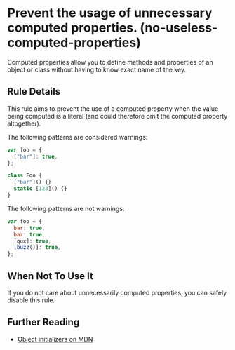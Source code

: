 # Prevent the usage of unnecessary computed properties. (no-useless-computed-properties)

Computed properties allow you to define methods and properties of an object or class without having to know exact name of the key.

## Rule Details

This rule aims to prevent the use of a computed property when the value being computed is a literal (and could therefore omit the computed property altogether).

The following patterns are considered warnings:

```js
var foo = {
  ["bar"]: true,
};

class Foo {
  ["bar"]() {}
  static [123]() {}
}
```

The following patterns are not warnings:

```js
var foo = {
  bar: true,
  baz: true,
  [qux]: true,
  [buzz()]: true,
};
```

## When Not To Use It

If you do not care about unnecessarily computed properties, you can safely disable this rule.

## Further Reading

- [Object initializers on MDN](https://developer.mozilla.org/en-US/docs/Web/JavaScript/Reference/Operators/Object_initializer)
